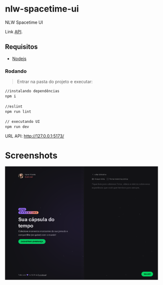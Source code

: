 # nlw-spacetime-ui
NLW Spacetime UI

Link [API](https://github.com/karenyov/nlw-spacetime-api).


## Requisitos
- [Nodejs](https://nodejs.org/en/download/)

### Rodando
> Entrar na pasta do projeto e executar: 

```sh 
//instalando dependências 
npm i 

//eslint
npm run lint

// executando UI
npm run dev
```


URL API: http://127.0.0.1:5173/

# Screenshots
<p align="center">
  <img src="https://github.com/karenyov/nlw-spacetime-ui/blob/main/app.png" width="700">
</p>
